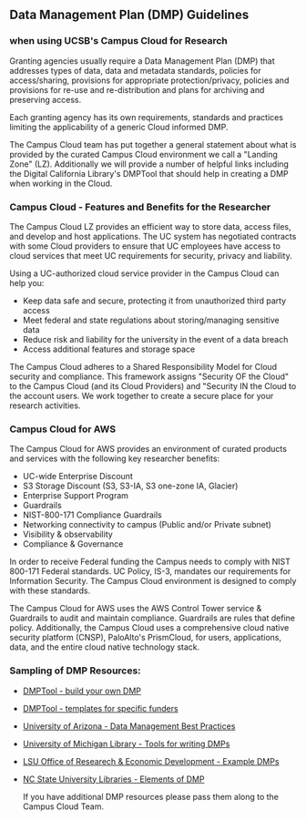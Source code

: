 ## Data Management Plan (DMP) Guidelines 
### when using UCSB's Campus Cloud for Research
Granting agencies usually require a Data Management Plan (DMP) that addresses types of data, data and metadata standards, policies for access/sharing, provisions for appropriate protection/privacy, policies and provisions for re-use and re-distribution and plans for archiving and preserving access.

Each granting agency has its own requirements, standards and practices limiting the applicability of a generic Cloud informed DMP.

The Campus Cloud team has put together a general statement about what is provided by the curated Campus Cloud environment we call a "Landing Zone" (LZ). Additionally we will provide a number of helpful links including the Digital California Library's DMPTool that should help in creating a DMP when working in the Cloud.

###  Campus Cloud - Features and Benefits for the Researcher
The Campus Cloud LZ provides an efficient way to store data, access files, and develop and host applications. The UC system has negotiated contracts with some Cloud providers to ensure that UC employees have access to cloud services that meet UC requirements for security, privacy and liability.

Using a UC-authorized cloud service provider in the Campus Cloud can help you:
* Keep data safe and secure, protecting it from unauthorized third party access
* Meet federal and state regulations about storing/managing sensitive data
* Reduce risk and liability for the university in the event of a data breach
* Access additional features and storage space

The Campus Cloud adheres to a Shared Responsibility Model for Cloud security and compliance. This framework assigns "Security OF the Cloud" to the Campus Cloud (and its Cloud Providers) and "Security IN the Cloud to the account users. We work together to create a secure place for your research activities.

### Campus Cloud for AWS 
The Campus Cloud for AWS provides an environment of curated products and services with the following key researcher benefits:
* UC-wide Enterprise Discount
* S3 Storage Discount (S3, S3-IA, S3 one-zone IA, Glacier)
* Enterprise Support Program
* Guardrails
* NIST-800-171 Compliance Guardrails
* Networking connectivity to campus (Public and/or Private subnet)
* Visibility & observability
* Compliance & Governance

In order to receive Federal funding the Campus needs to comply with NIST 800-171 Federal standards. UC Policy, IS-3, mandates our requirements for Information Security. The Campus Cloud environment is designed to comply with these standards.

The Campus Cloud for AWS uses the AWS Control Tower service & Guardrails to audit and maintain compliance. Guardrails are rules that define policy. Additionally, the Campus Cloud uses a comprehensive cloud native security platform (CNSP), PaloAlto's PrismCloud,
for users, applications, data, and the entire cloud native technology stack.

### Sampling of DMP Resources:
* [DMPTool - build your own DMP](https://dmptool.org/)
* [DMPTool - templates for specific funders](https://dmptool.org/public_templates?page=3&search=&sort_direction=asc&sort_field=templates.title)
* [University of Arizona - Data Management Best Practices](https://data.library.arizona.edu/data-management/best-practices/data-sharing-archiving)
* [University of Michigan Library - Tools for writing DMPs](https://guides.lib.umich.edu/c.php?g=283277&p=2138498)
* [LSU Office of Researech & Economic Development - Example DMPs](https://www.lsu.edu/research/resources_for_faculty/data_management/example_plans.php)
* [NC State University Libraries - Elements of DMP](https://www.lib.ncsu.edu/do/data-management/elements-of-a-dmp#RolesandResponsibilities)

    If you have additional DMP resources please pass them along to the Campus Cloud Team.

